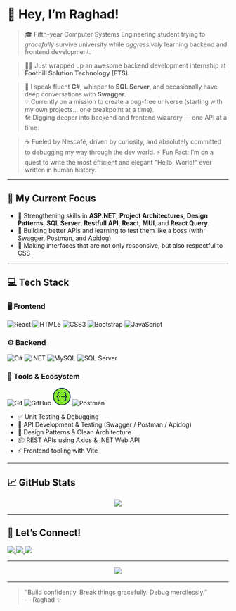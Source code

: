 # 👋 Hey, I’m Raghad!

> 🎓 Fifth-year Computer Systems Engineering student trying to *gracefully* survive university while *aggressively* learning backend and frontend development.

> 🧑‍💻 Just wrapped up an awesome backend development internship at **Foothill Solution Technology (FTS)**.

> 🧠 I speak fluent **C#**, whisper to **SQL Server**, and occasionally have deep conversations with **Swagger**.  
> 💡 Currently on a mission to create a bug-free universe (starting with my own projects… one breakpoint at a time).  
> 🛠️ Digging deeper into backend and frontend wizardry — one API at a time.

> ☕ Fueled by Nescafé, driven by curiosity, and absolutely committed to debugging my way through the dev world.
> ⚡ Fun Fact: I’m on a quest to write the most efficient and elegant "Hello, World!" ever written in human history.    

---

## 🔧 My Current Focus
- 🏁 Strengthening skills in **ASP.NET**, **Project Architectures**, **Design Patterns**, **SQL Server**, **Restfull API**, **React**, **MUI**, and **React Query**.
- 🔬 Building better APIs and learning to test them like a boss (with Swagger, Postman, and Apidog)
- 💅 Making interfaces that are not only responsive, but also respectful to CSS

---

## 💻 Tech Stack

### 🖥️ Frontend
<p align="left">
  <img src="https://cdn.jsdelivr.net/gh/devicons/devicon/icons/react/react-original.svg" height="40" alt="React" />
  <img src="https://cdn.jsdelivr.net/gh/devicons/devicon/icons/html5/html5-original.svg" height="40" alt="HTML5" />
  <img src="https://cdn.jsdelivr.net/gh/devicons/devicon/icons/css3/css3-original.svg" height="40" alt="CSS3" />
  <img src="https://cdn.jsdelivr.net/gh/devicons/devicon/icons/bootstrap/bootstrap-plain.svg" height="40" alt="Bootstrap" />
  <img src="https://cdn.jsdelivr.net/gh/devicons/devicon/icons/javascript/javascript-original.svg" height="40" alt="JavaScript" />
</p>

### ⚙️ Backend
<p align="left">
  <img src="https://cdn.jsdelivr.net/gh/devicons/devicon/icons/csharp/csharp-original.svg" height="40" alt="C#" />
  <img src="https://cdn.jsdelivr.net/gh/devicons/devicon/icons/dot-net/dot-net-original.svg" height="40" alt=".NET" />
  <img src="https://cdn.jsdelivr.net/gh/devicons/devicon/icons/mysql/mysql-original.svg" height="40" alt="MySQL" />
  <img src="https://img.icons8.com/color/48/000000/microsoft-sql-server.png" height="40" alt="SQL Server" />
</p>

### 🧰 Tools & Ecosystem
<p align="left">
  <img src="https://cdn.jsdelivr.net/gh/devicons/devicon/icons/git/git-original.svg" height="40" alt="Git" />
  <img src="https://cdn.jsdelivr.net/gh/devicons/devicon/icons/github/github-original.svg" height="40" alt="GitHub" />
  <img src="https://raw.githubusercontent.com/devicons/devicon/master/icons/swagger/swagger-original.svg" height="40" alt="Swagger" />
  <img src="https://www.vectorlogo.zone/logos/getpostman/getpostman-icon.svg" height="40" alt="Postman" />

</p>

- ✅ Unit Testing & Debugging  
- 🧱 API Development & Testing (Swagger / Postman / Apidog)  
- 🧠 Design Patterns & Clean Architecture  
- 📦 REST APIs using Axios & .NET Web API  
- ⚡ Frontend tooling with Vite  

---

## 📈 GitHub Stats

<div align="center">
  <img src="https://github-readme-stats.vercel.app/api?username=RaghadHanon&show_icons=true&count_private=true&hide_border=true" />
</div>

---

## 🤝 Let’s Connect!

<p align="left">
  <a href="mailto:raghadhanoon2015@gmail.com">
    <img src="https://img.shields.io/badge/email-%23D14836.svg?&style=for-the-badge&logo=gmail&logoColor=white" />
  </a>
  <a href="https://github.com/RaghadHanon" target="_blank">
    <img src="https://img.shields.io/badge/github-%2324292e.svg?&style=for-the-badge&logo=github&logoColor=white" />
  </a>
  <a href="https://linkedin.com/in/raghad-hanon" target="_blank">
    <img src="https://img.shields.io/badge/linkedin-%231E77B5.svg?&style=for-the-badge&logo=linkedin&logoColor=white" />
  </a>
</p>

---

<div align="center">
  <img src="https://komarev.com/ghpvc/?username=RaghadHanon&&style=flat-square" />
</div>

---

> “Build confidently. Break things gracefully. Debug mercilessly.”  
> — Raghad ✨
